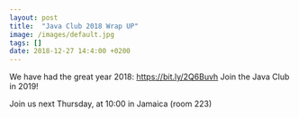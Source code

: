 ```yaml
---
layout: post
title:  "Java Club 2018 Wrap UP"
image: /images/default.jpg
tags: []
date: 2018-12-27 14:4:00 +0200
---
```


We have had the great year 2018: https://bit.ly/2Q6Buvh 
Join the Java Club in 2019! []()

Join us next Thursday, at 10:00 in Jamaica (room 223)